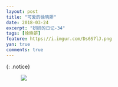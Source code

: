 ```yaml
---
layout: post
title: "可爱的徐晓妍"
date: 2018-03-24
excerpt: "妍妍的日记-34"
tags: [徐晓妍]
feature: https://i.imgur.com/Ds6S7lJ.png
yan: true
comments: true
---
```

{: .notice}
<figure>
    <img src="{{ site.staticUrl }}/yanyan/image/wakeup.jpg?imageMogr2/auto-orient" />
</figure>

